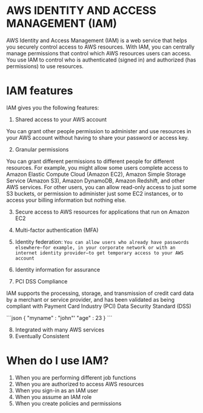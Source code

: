 # AWS IDENTITY AND ACCESS MANAGEMENT (IAM)
<p>AWS Identity and Access Management (IAM) is a web service that helps you securely control access to AWS resources. With IAM, you can centrally manage permissions that control which AWS resources users can access. You use IAM to control who is authenticated (signed in) and authorized (has permissions) to use resources.</p>

# IAM features
<p>IAM gives you the following features:</p>

1. Shared access to your AWS account
<p>You can grant other people permission to administer and use resources in your AWS account without having to share your password or access key.</p  >

2. Granular permissions
<p>You can grant different permissions to different people for different resources. For example, you might allow some users complete access to Amazon Elastic Compute Cloud (Amazon EC2), Amazon Simple Storage Service (Amazon S3), Amazon DynamoDB, Amazon Redshift, and other AWS services. For other users, you can allow read-only access to just some S3 buckets, or permission to administer just some EC2 instances, or to access your billing information but nothing else.</p>

3. Secure access to AWS resources for applications that run on Amazon EC2
4. Multi-factor authentication (MFA)
5. Identity federation:
   `You can allow users who already have passwords elsewhere—for example, in your corporate network or with an internet identity provider—to get temporary access to your AWS account`

6. Identity information for assurance
7. PCI DSS Compliance
<p>IAM supports the processing, storage, and transmission of credit card data by a merchant or service provider, and has been validated as being compliant with Payment Card Industry (PCI) Data Security Standard (DSS)</p>
```json
{
"myname" : "john"'
"age" : 23
}
```

8. Integrated with many AWS services
9. Eventually Consistent
    

# When do I use IAM?
1. When you are performing different job functions
2. When you are authorized to access AWS resources
3. When you sign-in as an IAM user
4. When you assume an IAM role
5. When you create policies and permissions
